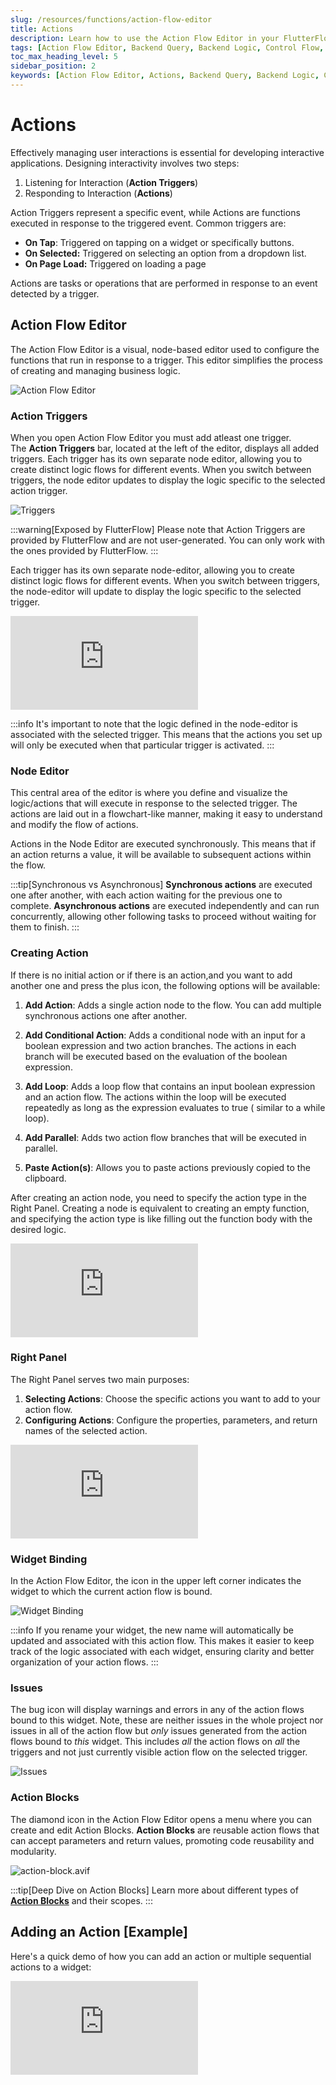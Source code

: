 ```yaml
---
slug: /resources/functions/action-flow-editor
title: Actions
description: Learn how to use the Action Flow Editor in your FlutterFlow app to manage and streamline your backend logic.
tags: [Action Flow Editor, Backend Query, Backend Logic, Control Flow, Actions]
toc_max_heading_level: 5
sidebar_position: 2
keywords: [Action Flow Editor, Actions, Backend Query, Backend Logic, Control Flow, FlutterFlow]
---
```


# Actions

Effectively managing user interactions is essential for developing interactive applications.
Designing interactivity involves two steps:

1. Listening for Interaction (**Action Triggers**)
2. Responding to Interaction (**Actions**)

Action Triggers represent a specific event, while Actions are functions executed in response to the
triggered event. Common triggers are:

- **On Tap**: Triggered on tapping on a widget or specifically buttons.
- **On Selected:** Triggered on selecting an option from a dropdown list.
- **On Page Load:** Triggered on loading a page

Actions are tasks or operations that are performed in response to an event detected by a trigger.

## Action Flow Editor

The Action Flow Editor is a visual, node-based editor used to configure the functions that run in
response to a trigger. This editor simplifies the process of creating and managing business logic.

![Action Flow Editor](img/actions.avif)

### Action Triggers

When you open Action Flow Editor you must add atleast one trigger. The **Action Triggers** bar, located at the left of the editor, displays all added triggers. Each trigger has its own separate node editor, allowing you to create distinct logic flows for different events. When you switch between triggers, the node editor updates to display the logic specific to the selected action trigger.

![Triggers](img/action-triggers.avif)

:::warning[Exposed by FlutterFlow]
Please note that Action Triggers are provided by FlutterFlow and are not user-generated. You can
only work with the ones provided by FlutterFlow.
:::

Each trigger has its own separate node-editor, allowing you to create distinct logic flows for
different events. When you switch between triggers, the node-editor will update to display the logic
specific to the selected trigger.

<div className="arcade-container" style={{
    position: 'relative',
    paddingBottom: 'calc(55.670103092783506% + 41px)', // Preserves the original aspect ratio and padding
    height: 0,
    width: '100%'
}}>
    <iframe 
        src="https://demo.arcade.software/IazHon14tfvS4UljRsqu?embed&show_copy_link=true"
        title="Switching Triggers"
        style={{
            position: 'absolute',
            top: 0,
            left: 0,
            width: '100%',
            height: '100%',
            colorScheme: 'light',
        }}
        frameborder="0"
        loading="lazy"
        webkitAllowFullScreen
        mozAllowFullScreen
        allowFullScreen
        allow="clipboard-write">
    </iframe>
</div>


:::info
It's important to note that the logic defined in the node-editor is associated with the selected
trigger. This means that the actions you set up will only be executed when that particular trigger
is activated.
:::

### Node Editor

This central area of the editor is where you define and visualize the logic/actions that will
execute in response to the selected trigger. The actions are laid out in a flowchart-like manner,
making it easy to understand and modify the flow of actions.

Actions in the Node Editor are executed synchronously. This means that if an action returns a value,
it will be available to subsequent actions within the flow.

:::tip[Synchronous vs Asynchronous]
**Synchronous actions** are executed one after another, with each action waiting for the previous
one to complete.
**Asynchronous actions** are executed independently and can run concurrently, allowing other
following tasks to proceed without waiting for them to finish.
:::

### Creating Action

If there is no initial action or if there is an action,and you want to add another one and press the
plus icon, the following options will be available:

1. **Add Action**: Adds a single action node to the flow. You can add multiple synchronous actions
   one after another.

2. **Add Conditional Action**: Adds a conditional node with an input for a boolean expression and
   two action branches. The actions in each branch will be executed based on the evaluation of the
   boolean expression.
3. **Add Loop**: Adds a loop flow that contains an input boolean expression and an action flow. The
   actions within the loop will be executed repeatedly as long as the expression evaluates to true (
  similar to a while loop).
4. **Add Parallel**: Adds two action flow branches that will be executed in parallel.
5. **Paste Action(s)**: Allows you to paste actions previously copied to the clipboard.

After creating an action node, you need to specify the action type in the Right Panel. Creating a
node is equivalent to creating an empty function, and specifying the action type is like filling out
the function body with the desired logic.

<div className="arcade-container" style={{
    position: 'relative',
    paddingBottom: 'calc(55.32786885245902% + 41px)', // Keeps the original aspect ratio and padding
    height: 0,
    width: '100%'
}}>
    <iframe 
        src="https://demo.arcade.software/I9valjo4KqgEs8qol2Wp?embed&show_copy_link=true"
        title="Create New Action"
        style={{
            position: 'absolute',
            top: 0,
            left: 0,
            width: '100%',
            height: '100%',
            colorScheme: 'light',
        }}
        frameborder="0"
        loading="lazy"
        webkitAllowFullScreen
        mozAllowFullScreen
        allowFullScreen
        allow="clipboard-write">
    </iframe>
</div>

### Right Panel

The Right Panel serves two main purposes:

1. **Selecting Actions**: Choose the specific actions you want to add to your action flow.
2. **Configuring Actions**: Configure the properties, parameters, and return names of the selected
   action.

<div className="arcade-container" style={{
    position: 'relative',
    paddingBottom: 'calc(55.441478439425055% + 41px)', // Maintains the aspect ratio and additional padding
    height: 0,
    width: '100%'
}}>
    <iframe 
        src="https://demo.arcade.software/oHXsShi0Kyo5hbOIYZL5?embed&show_copy_link=true"
        title="Arcade Flow (Fri May 10 2024)"
        style={{
            position: 'absolute',
            top: 0,
            left: 0,
            width: '100%',
            height: '100%',
            colorScheme: 'light',
        }}
        frameborder="0"
        loading="lazy"
        webkitAllowFullScreen
        mozAllowFullScreen
        allowFullScreen
        allow="clipboard-write">
    </iframe>
</div>

### Widget Binding

In the Action Flow Editor, the icon in the upper left corner indicates the widget to which the current action flow is bound.

![Widget Binding](img/widget-binding.avif)

:::info
If you rename your widget, the new name will automatically be updated and associated with this action flow. This makes it easier to keep track of the logic associated with each widget, ensuring clarity and better organization of your action flows.
:::

### Issues

The bug icon will display warnings and errors in any of the action flows bound to this widget. Note,
these are neither issues in the whole project nor issues in all of the action flow but *only* issues
generated from the action flows bound to *this* widget. This includes *all* the action flows on
*all* the triggers and not just currently visible action flow on the selected trigger.

![Issues](img/action-errors.avif)

### Action Blocks

The diamond icon in the Action Flow Editor opens a menu where you can create and edit Action Blocks.
**Action Blocks** are reusable action flows that can accept parameters and return values, promoting code
reusability and modularity.

![action-block.avif](img/action-block-icon.avif)

:::tip[Deep Dive on Action Blocks]
Learn more about different types of **[Action Blocks](action-blocks.md)** and their scopes.
:::

## Adding an Action [Example]

Here's a quick demo of how you can add an action or multiple sequential actions to a widget:

<div style={{
    position: 'relative',
    paddingBottom: 'calc(56.67989417989418% + 41px)', // Keeps the aspect ratio and additional padding
    height: 0,
    width: '100%'
}}>
    <iframe 
        src="https://demo.arcade.software/pzHtQyaiPVeLC01vbgbs?embed&show_copy_link=true"
        title=""
        style={{
            position: 'absolute',
            top: 0,
            left: 0,
            width: '100%',
            height: '100%',
            colorScheme: 'light'
        }}
        frameborder="0"
        loading="lazy"
        webkitAllowFullScreen
        mozAllowFullScreen
        allowFullScreen
        allow="clipboard-write">
    </iframe>
</div>